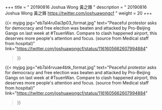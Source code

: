 +++
title = " 20190816 Joshua Wong 黃之鋒 "
description = " 20190816 Joshua Wong 黃之鋒 https://twitter.com/joshuawongcf "
weight = 20
+++

{{< myjpg jpg="eb7al4ru0ai3p03_format.jpg"
text="Peaceful protestor asks for democracy and free election was beaten and attacked by Pro-Beijing Gangs on last week at #TsuenWan. Compare to clash happened airport, this deserves more people's attention and focus. (source from Medical staff from hospital)"
link="https://twitter.com/joshuawongcf/status/1161605662607994884"
>}}

{{< myjpg jpg="eb7al4rvuae4btk_format.jpg"
text="Peaceful protestor asks for democracy and free election was beaten and attacked by Pro-Beijing Gangs on last week at #TsuenWan. Compare to clash happened airport, this deserves more people's attention and focus. (source from Medical staff from hospital)"
link="https://twitter.com/joshuawongcf/status/1161605662607994884"
>}}

